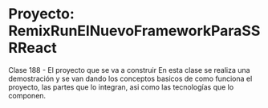 # Proyecto: RemixRunElNuevoFrameworkParaSSRReact

Clase 188 - El proyecto que se va a construir
En esta clase se realiza una demostración y se van dando los conceptos basicos de como funciona el proyecto, las partes que lo integran, asi como las tecnologías que lo componen.